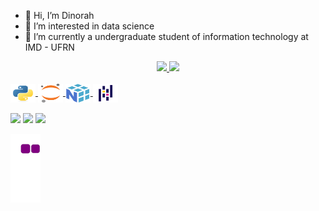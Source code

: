 - 👋 Hi, I’m Dinorah
- 👀 I’m interested in data science
- 🌱 I’m currently a undergraduate student of information technology at IMD - UFRN

<div align="center">
  <a href="https://github.com/dinorahfariasc">
    
  <img height="180em" src="https://github-readme-stats-sigma-five.vercel.app/api?username=dinorahfariasc&show_icons=true&theme=monokai"/>
  <img height="180em" src="https://github-readme-stats-sigma-five.vercel.app/api/top-langs/?username=dinorahfariasc&layout=compact&langs_count=7&theme=monokai"/>
    
    
</div>
  <div style="display: inline_block"><br>
  
  <img align="center" alt="Python" height="30" width="40" src="https://raw.githubusercontent.com/devicons/devicon/master/icons/python/python-original.svg">
  <img align="center" alt="jupyter" height="30" width="40" src="https://raw.githubusercontent.com/devicons/devicon/master/icons/jupyter/jupyter-original.svg">
  <img align="center" alt="Python" height="30" width="40" src="https://raw.githubusercontent.com/devicons/devicon/master/icons/numpy/numpy-original.svg">
  <img align="center" alt="Python" height="30" width="40" src="https://raw.githubusercontent.com/devicons/devicon/master/icons/pandas/pandas-original.svg">
  

  
</div>

<div> 
  <br>
  <a href="https://www.instagram.com/dinorahfariasc/" target="_blank"><img src="https://img.shields.io/badge/-Instagram-%23E4405F?style=for-the-badge&logo=instagram&logoColor=white" target="_blank"></a>
  <a href = "mailto:dinorahfarias@outlook.com"><img src="https://img.shields.io/badge/-Gmail-%23333?style=for-the-badge&logo=gmail&logoColor=white" target="_blank"></a>
  <a href="https://www.linkedin.com/in/dinorah-farias-a38182207/" target="_blank"><img src="https://img.shields.io/badge/-LinkedIn-%230077B5?style=for-the-badge&logo=linkedin&logoColor=white" target="_blank"></a> 
 
![snake gif](https://github.com/dinorahfariasc/dinorahfariasc/blob/output/github-contribution-grid-snake.gif)

  
 <br>
</div>



<!---[![Top Langs](https://github-readme-stats.vercel.app/api/top-langs/?username=dinorahfariasc&layout=compact)](https://github.com/dinorahfariasc/github-readme-stats)

--->

<!---
dinorahfariasc/dinorahfariasc is a ✨ special ✨ repository because its `README.md` (this file) appears on your GitHub profile.
You can click the Preview link to take a look at your changes.
--->
